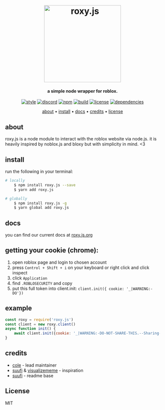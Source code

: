 <h1 align="center">
    <img src="https://raw.githubusercontent.com/colenh/roxy.js/main/img/roxyjs.png" alt="roxy.js" width="250"/>
    <br>
</h1>

<h4 align="center">a simple node wrapper for roblox.</h4>

<p align="center">
    <a href="https://standardjs.com"><img src="https://img.shields.io/badge/code_style-standard-blue.svg?style=flat-square" alt="style"/></a>
    <a href="https://discord.gg/WK2qTecTkJ"><img src="https://img.shields.io/badge/discord-roxy.js-blue.svg?style=flat-square" alt="discord"></a>
    <a href="https://www.npmjs.com/package/roxy.js"><img src="https://img.shields.io/npm/v/roxy.js.svg?style=flat-square" alt="npm"></a>
    <a href="https://travis-ci.com/colenh/roxy.js"><img src="https://img.shields.io/travis/com/colenh/roxy.js?style=flat-square" alt="build"/></a></a>
    <a href="https://app.fossa.com/projects/git%2Bgithub.com%2Fcolenh%2Froxy.js?ref=badge_shield"><img src="https://app.fossa.com/api/projects/git%2Bgithub.com%2Fcolenh%2Froxy.js.svg?type=shield" alt="license"></a>
    <a href="https://david-dm.org/colenh/roxy.js"><img src="https://status.david-dm.org/gh/colenh/roxy.js.svg?style=flat-square" alt="dependencies"></a>
</p>

<p align="center">
  <a href="#about">about</a> •
  <a href="#install">install</a> •
  <a href="#docs">docs</a> •
  <a href="#credits">credits</a> •
  <a href="#license">license</a>
</p>

## about

roxy.js is a node module to interact with the roblox website via node.js. it is heavily inspired by noblox.js and bloxy but with simplicity in mind. <3

## install

run the following in your terminal:
```bash
# locally
    $ npm install roxy.js --save
    $ yarn add roxy.js

# globally
    $ npm install roxy.js -g
    $ yarn global add roxy.js
```

## docs

you can find our current docs at [roxy.js.org](https://roxy.js.org/)
    
## getting your cookie (chrome):

1. open roblox page and login to chosen account
2. press `Control + Shift + i` on your keyboard or right click and click inspect
3. click `Application`
4. find `.ROBLOSECURITY` and copy
5. put this full token into client.init: `client.init({ cookie: '_|WARNING:-DO'})`
    
## example

```js
const roxy = require('roxy.js')
const client = new roxy.client()
async function init() {
    await client.init({cookie: '_|WARNING:-DO-NOT-SHARE-THIS.--Sharing-this-will-allow-someone-to-log-in-as-you-and-to-steal-your-ROBUX-and-items.|_12345678901234567890'})
}
```

## credits

* [cole](https://github.com/coleiscoolig) - lead maintainer
* [suufi](https://github.com/suufi) & [visualizememe](https://github.com/visualizememe) - inspiration
* [suufi](https://github.com/suufi) - readme base

## License

MIT
